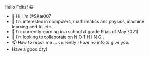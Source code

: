Hello Folks! 😀


- 👋 Hi, I’m @SKar007
- 👀 I’m interested in computers, mathematics and physics, machine learning and AI, etc.
- 🌱 I’m currently learning in a school at grade 9 (as of May 2021)
- 💞️ I’m looking to collaborate on N O T H I N G .
- 📫 How to reach me ...  currently I have no info to give you. 
- Have a good day!
<!---
SKar007/SKar007 is a ✨ special ✨ repository because its `README.md` (this file) appears on your GitHub profile.
You can click the Preview link to take a look at your changes.
--->
